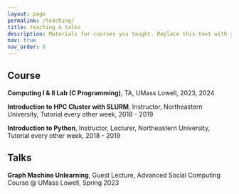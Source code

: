 ```yaml
---
layout: page
permalink: /teaching/
title: teaching & talks
description: Materials for courses you taught. Replace this text with your description.
nav: true
nav_order: 6
---
```


## Course 

**Computing I \& II Lab (C Programming)**, TA, UMass Lowell, 2023, 2024

**Introduction to HPC Cluster with SLURM**, Instructor, Northeastern University, Tutorial every other week, 2018 - 2019

**Introduction to Python**, Instructor, Lecturer, Northeastern University, Tutorial every other week, 2018 - 2019


## Talks

**Graph Machine Unlearning**, Guest Lecture, Advanced Social Computing Course @ UMass Lowell, Spring 2023
